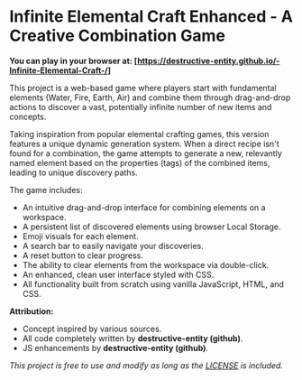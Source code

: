 # Infinite Elemental Craft Enhanced - A Creative Combination Game

**You can play in your browser at: [https://destructive-entity.github.io/-Infinite-Elemental-Craft-/]**

This project is a web-based game where players start with fundamental elements (Water, Fire, Earth, Air) and combine them through drag-and-drop actions to discover a vast, potentially infinite number of new items and concepts.

Taking inspiration from popular elemental crafting games, this version features a unique dynamic generation system. When a direct recipe isn't found for a combination, the game attempts to generate a new, relevantly named element based on the properties (tags) of the combined items, leading to unique discovery paths.

The game includes:

*   An intuitive drag-and-drop interface for combining elements on a workspace.
*   A persistent list of discovered elements using browser Local Storage.
*   Emoji visuals for each element.
*   A search bar to easily navigate your discoveries.
*   A reset button to clear progress.
*   The ability to clear elements from the workspace via double-click.
*   An enhanced, clean user interface styled with CSS.
*   All functionality built from scratch using vanilla JavaScript, HTML, and CSS.

**Attribution:**

*   Concept inspired by various sources.
*   All code completely written by **destructive-entity (github)**.
*   JS enhancements by **destructive-entity (github)**.

  *This project is free to use and modify as long as the [LICENSE](LICENSE) is included.*
